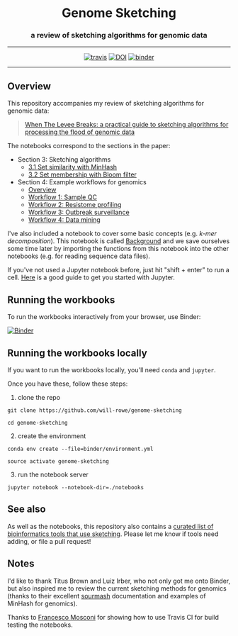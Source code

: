 <div align="center">
  <h1>Genome Sketching</h1>
  <h3>a review of sketching algorithms for genomic data</h3>
  <hr>
  <a href="https://travis-ci.org/will-rowe/genome-sketching"><img src="https://travis-ci.org/will-rowe/genome-sketching.svg?branch=master" alt="travis"></a>
  <a href="https://zenodo.org/badge/latestdoi/180174530"><img src="https://zenodo.org/badge/180174530.svg" alt="DOI"></a>
  <a href="https://mybinder.org/v2/gh/will-rowe/genome-sketching/master?filepath=notebooks"><img src="https://mybinder.org/badge_logo.svg" alt="binder"></a>
</div>

***

## Overview

This repository accompanies my review of sketching algorithms for genomic data:

> [When The Levee Breaks: a practical guide to sketching algorithms for processing the flood of genomic data](https://genomebiology.biomedcentral.com/articles/10.1186/s13059-019-1809-x)

The notebooks correspond to the sections in the paper:

* Section 3: Sketching algorithms
    -   [3.1 Set similarity with MinHash](./notebooks/r3.1.Set-similarity-with-MinHash.ipynb)
    -   [3.2 Set membership with Bloom filter](./notebooks/r3.2.Set-membership-with-Bloom-filters.ipynb)
* Section 4: Example workflows for genomics
    -   [Overview](./notebooks/r4.0.Workflows-for-genomics.ipynb)
    -   [Workflow 1: Sample QC](./notebooks/r4.1.Sample-QC.ipynb)
    -   [Workflow 2: Resistome profiling](./notebooks/r4.2.Resistome-profiling.ipynb)
    -   [Workflow 3: Outbreak surveillance](./notebooks/r4.3.Outbreak-surveillance.ipynb)
    -   [Workflow 4: Data mining](./notebooks/r4.4.Data-mining.ipynb)

I've also included a notebook to cover some basic concepts (e.g. *k-mer decomposition*). This notebook is called [Background](./notebooks/Background.ipynb) and we save ourselves some time later by importing the functions from this notebook into the other notebooks (e.g. for reading sequence data files).

If you've not used a Jupyter notebook before, just hit "shift + enter" to run a cell. [Here](https://jupyter-notebook-beginner-guide.readthedocs.io/en/latest/) is a good guide to get you started with Jupyter.


## Running the workbooks

To run the workbooks interactively from your browser, use Binder:

[![Binder](https://mybinder.org/badge_logo.svg)](https://mybinder.org/v2/gh/will-rowe/genome-sketching/master?filepath=notebooks)


## Running the workbooks locally

If you want to run the workbooks locally, you'll need `conda` and `jupyter`.

Once you have these, follow these steps:

1. clone the repo
```
git clone https://github.com/will-rowe/genome-sketching

cd genome-sketching
```

2. create the environment
```
conda env create --file=binder/environment.yml

source activate genome-sketching
```

3. run the notebook server
```
jupyter notebook --notebook-dir=./notebooks
```

## See also

As well as the notebooks, this repository also contains a [curated list of bioinformatics tools that use sketching](./references.md). Please let me know if tools need adding, or file a pull request!

## Notes

I'd like to thank Titus Brown and Luiz Irber, who not only got me onto Binder, but also inspired me to review the current sketching methods for genomics (thanks to their excellent [sourmash](https://github.com/dib-lab/sourmash) documentation and examples of MinHash for genomics).

Thanks to [Francesco Mosconi](https://github.com/ghego/travis_anaconda_jupyter) for showing how to use Travis CI for build testing the notebooks.
